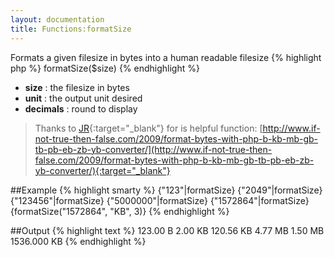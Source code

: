 ```yaml
---
layout: documentation
title: Functions:formatSize
---
```


Formats a given filesize in bytes into a human readable filesize
{% highlight php %}
formatSize($size)
{% endhighlight %}

* **size** : the filesize in bytes
* **unit** : the output unit desired
* **decimals** : round to display

> Thanks to [JR](http://www.if-not-true-then-false.com/author/juissi/){:target="_blank"} for is helpful function: [http://www.if-not-true-then-false.com/2009/format-bytes-with-php-b-kb-mb-gb-tb-pb-eb-zb-yb-converter/](http://www.if-not-true-then-false.com/2009/format-bytes-with-php-b-kb-mb-gb-tb-pb-eb-zb-yb-converter/){:target="_blank"}

##Example
{% highlight smarty %}
{"123"|formatSize}
{"2049"|formatSize}
{"123456"|formatSize}
{"5000000"|formatSize}
{"1572864"|formatSize}
{formatSize("1572864", "KB", 3)}
{% endhighlight %}

##Output
{% highlight text %}
123.00 B
2.00 KB
120.56 KB
4.77 MB
1.50 MB
1536.000 KB
{% endhighlight %}
